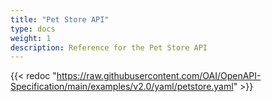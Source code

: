 ```yaml
---
title: "Pet Store API"
type: docs
weight: 1
description: Reference for the Pet Store API
---
```


{{< redoc "https://raw.githubusercontent.com/OAI/OpenAPI-Specification/main/examples/v2.0/yaml/petstore.yaml" >}}